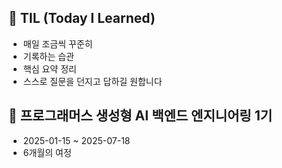 ## 📝 TIL (Today I Learned)

- 매일 조금씩 꾸준히
- 기록하는 습관
- 핵심 요약 정리
- 스스로 질문을 던지고 답하길 원합니다

## 📌 프로그래머스 생성형 AI 백엔드 엔지니어링 1기

- 2025-01-15 ~ 2025-07-18
- 6개월의 여정
